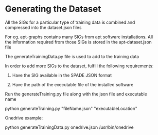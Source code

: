 # Generating the Dataset

All the SIGs for a particular type of training data is combined and compressed into the dataset.json files

For eg. apt-graphs contains many SIGs from apt software installations. All the information required from those SIGs is stored in the apt-dataset.json file

The generateTrainingData.py file is used to add to the training data

In order to add more SIGs to the dataset, fulfill the following requirements:

  1) Have the SIG available in the SPADE JSON format

  2) Have the path of the executable file of the installed software

Run the generateTraining.py file along with the json file and executable name

python generateTraining.py "fileName.json" "executableLocation" 

Onedrive example:

  python generateTrainingData.py onedrive.json /usr/bin/onedrive


